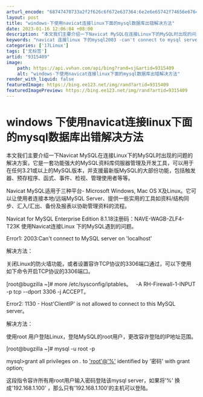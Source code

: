 ```yaml
---
arturl_encode: "68747470733a2f2f626c6f672e637364:6e2e6e65742f74656e6764617a68616e673737303936303433:362f61727469636c652f64657461696c732f39333135343039"
layout: post
title: "windows-下使用navicat连接linux下面的mysql数据库出错解决方法"
date: 2023-01-16 12:06:04 +08:00
description: "本文我们主要介绍一下Navicat MySQL在连接Linux下的MySQL时出现的问题的解决方案，"
keywords: "navicat 连接linux 下的mysql2003 -can't connect to mysql server on 'localhost"
categories: ['17Linux']
tags: ['无标签']
artid: "9315409"
image:
    path: https://api.vvhan.com/api/bing?rand=sj&artid=9315409
    alt: "windows-下使用navicat连接linux下面的mysql数据库出错解决方法"
render_with_liquid: false
featuredImage: https://bing.ee123.net/img/rand?artid=9315409
featuredImagePreview: https://bing.ee123.net/img/rand?artid=9315409
---
```


# windows 下使用navicat连接linux下面的mysql数据库出错解决方法

本文我们主要介绍一下Navicat MySQL在连接Linux下的MySQL时出现的问题的解决方案，它是一套功能强大的MySQL资料库伺服器管理及开发工具，可以用于在任何3.21或以上的MySQL版本，并支援最新版MySQL的大部份功能，包括触发器、预存程序、函式、事件、检视、管理使用者等等。

Navicat MySQL适用于三种平台- Microsoft Windows, Mac OS X及Linux。它可以让使用者连接本地/远端MySQL Server、提供一些实用的工具如资料/结构同步、汇入/汇出、备份及报表以协助管理资料的流程。

Navicat for MySQL Enterprise Edition 8.1.18注册码：NAVE-WAGB-ZLF4-T23K 使用Navicat连接Linux 下的MySQL遇到的问题。

Error1: 2003:Can't connect to MySQL server on 'localhost'

解决方法：

关闭Linux的防火墙功能，或者设置容许TCP协议的3306端口通过，可以下使用如下命令开启TCP协议的3306端口。

[root@bugzilla ~]# more /etc/sysconfig/iptables。   -A RH-Firewall-1-INPUT -p tcp --dport 3306 -j ACCEPT。
  
Error2: 1130 - Host'ClientIP' is not allowed to connect to this MySQL server。

解决方法：

使用root 用户登陆Linux，登陆MySQL的root用户，更改容许登陆的IP地址范围。

[root@bugzilla ~]# mysql -u root -p

mysql>grant all privileges on *.* to
['root'@'%'](mailto:'%20rel=)
identified by '密码' with grant option;
  
这段指令容许所有用root用户输入密码登陆该mysql server，如果将'%' 换成'192.168.1.100' ，那么只有'192.168.1.100'的主机可以登陆。